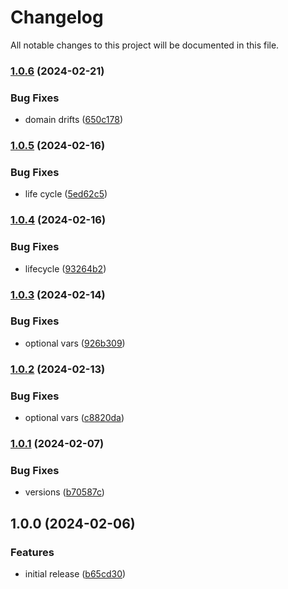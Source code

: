 # Changelog

All notable changes to this project will be documented in this file.

### [1.0.6](https://github.com/finisterra-io/terraform-aws-apigateway/compare/v1.0.5...v1.0.6) (2024-02-21)


### Bug Fixes

* domain drifts ([650c178](https://github.com/finisterra-io/terraform-aws-apigateway/commit/650c178e71ae955173f0a86cd932c673a37e9083))

### [1.0.5](https://github.com/finisterra-io/terraform-aws-apigateway/compare/v1.0.4...v1.0.5) (2024-02-16)


### Bug Fixes

* life cycle ([5ed62c5](https://github.com/finisterra-io/terraform-aws-apigateway/commit/5ed62c5b1e0caaa8b6ef1db301cfc4e3a61342be))

### [1.0.4](https://github.com/finisterra-io/terraform-aws-apigateway/compare/v1.0.3...v1.0.4) (2024-02-16)


### Bug Fixes

* lifecycle ([93264b2](https://github.com/finisterra-io/terraform-aws-apigateway/commit/93264b23015127418999f7227b2df715f73d6f0f))

### [1.0.3](https://github.com/finisterra-io/terraform-aws-apigateway/compare/v1.0.2...v1.0.3) (2024-02-14)


### Bug Fixes

* optional vars ([926b309](https://github.com/finisterra-io/terraform-aws-apigateway/commit/926b30963dd605248659f938c42b693e5d0f0065))

### [1.0.2](https://github.com/finisterra-io/terraform-aws-apigateway/compare/v1.0.1...v1.0.2) (2024-02-13)


### Bug Fixes

* optional vars ([c8820da](https://github.com/finisterra-io/terraform-aws-apigateway/commit/c8820da7035c2c996486472bca22c783ceba9c27))

### [1.0.1](https://github.com/finisterra-io/terraform-aws-apigateway/compare/v1.0.0...v1.0.1) (2024-02-07)


### Bug Fixes

* versions ([b70587c](https://github.com/finisterra-io/terraform-aws-apigateway/commit/b70587c3fd86fb4df23803d5624a82cd5ebca3fc))

## 1.0.0 (2024-02-06)


### Features

* initial release ([b65cd30](https://github.com/finisterra-io/terraform-aws-apigateway/commit/b65cd30b20ae7a961371e603bc3195e0a95b0c04))
